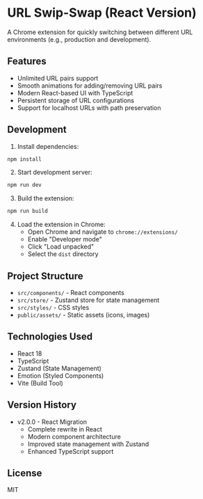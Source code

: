 # URL Swip-Swap (React Version)

A Chrome extension for quickly switching between different URL environments (e.g., production and development).

## Features

- Unlimited URL pairs support
- Smooth animations for adding/removing URL pairs
- Modern React-based UI with TypeScript
- Persistent storage of URL configurations
- Support for localhost URLs with path preservation

## Development

1. Install dependencies:
```bash
npm install
```

2. Start development server:
```bash
npm run dev
```

3. Build the extension:
```bash
npm run build
```

4. Load the extension in Chrome:
   - Open Chrome and navigate to `chrome://extensions/`
   - Enable "Developer mode"
   - Click "Load unpacked"
   - Select the `dist` directory

## Project Structure

- `src/components/` - React components
- `src/store/` - Zustand store for state management
- `src/styles/` - CSS styles
- `public/assets/` - Static assets (icons, images)

## Technologies Used

- React 18
- TypeScript
- Zustand (State Management)
- Emotion (Styled Components)
- Vite (Build Tool)

## Version History

- v2.0.0 - React Migration
  - Complete rewrite in React
  - Modern component architecture
  - Improved state management with Zustand
  - Enhanced TypeScript support

## License

MIT

